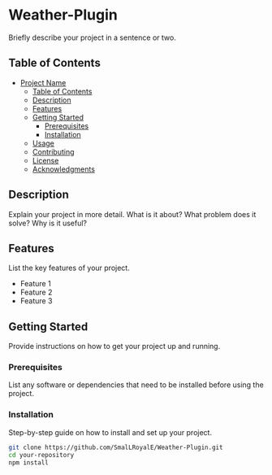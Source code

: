 # Weather-Plugin

Briefly describe your project in a sentence or two.

## Table of Contents

- [Project Name](#project-name)
  - [Table of Contents](#table-of-contents)
  - [Description](#description)
  - [Features](#features)
  - [Getting Started](#getting-started)
    - [Prerequisites](#prerequisites)
    - [Installation](#installation)
  - [Usage](#usage)
  - [Contributing](#contributing)
  - [License](#license)
  - [Acknowledgments](#acknowledgments)

## Description

Explain your project in more detail. What is it about? What problem does it solve? Why is it useful?

## Features

List the key features of your project.

- Feature 1
- Feature 2
- Feature 3

## Getting Started

Provide instructions on how to get your project up and running.

### Prerequisites

List any software or dependencies that need to be installed before using the project.

### Installation

Step-by-step guide on how to install and set up your project.

```bash
git clone https://github.com/SmalLRoyalE/Weather-Plugin.git
cd your-repository
npm install
